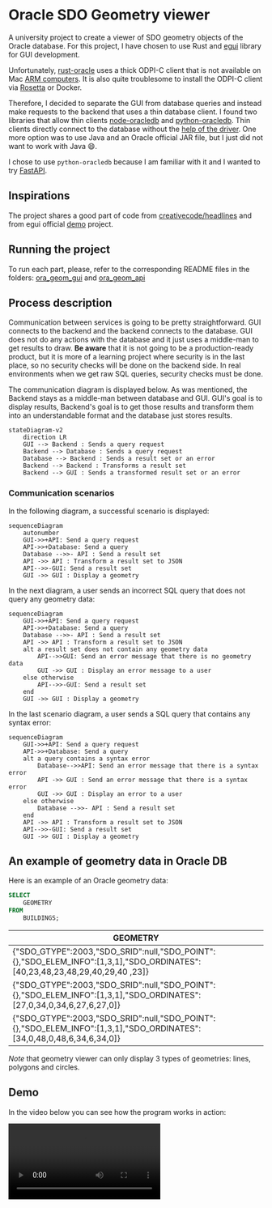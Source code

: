 # Oracle SDO Geometry viewer

A university project to create a viewer of SDO geometry objects of the Oracle database. For this project, I have chosen to use Rust and [egui](https://github.com/emilk/egui/tree/master) library for GUI development.

Unfortunately, [rust-oracle](https://github.com/kubo/rust-oracle) uses a thick ODPI-C client that is not available on Mac [ARM computers](https://stackoverflow.com/q/74225139). It is also quite troublesome to install the ODPI-C client via [Rosetta](https://developers.ascendcorp.com/how-to-install-oracle-instant-client-on-apple-silicon-m1-24b67f2dc743) or Docker.

Therefore, I decided to separate the GUI from database queries and instead make requests to the backend that uses a thin database client. I found two libraries that allow thin clients [node-oracledb](https://github.com/oracle/node-oracledb) and [python-oracledb](https://github.com/oracle/python-oracledb). Thin clients directly connect to the database without the [help of the driver](https://medium.com/oracledevs/usher-in-a-new-era-with-the-node-oracledb-6-0-pure-javascript-thin-driver-e10e2af693b2). One more option was to use Java and an Oracle official JAR file, but I just did not want to work with Java :smile:.

I chose to use `python-oracledb` because I am familiar with it and I wanted to try [FastAPI](https://fastapi.tiangolo.com/).

## Inspirations

The project shares a good part of code from [creativecode/headlines](https://github.com/creativcoder/headlines/tree/ep7b) and from egui official [demo](https://www.egui.rs/#Demo) project.

## Running the project

To run each part, please, refer to the corresponding README files in the folders: [ora_geom_gui](./ora_geom_gui/README.md) and [ora_geom_api](./ora_geom_api/README.md)

## Process description

Communication between services is going to be pretty straightforward. GUI connects to the backend and the backend connects to the database. GUI does not do any actions with the database and it just uses a middle-man to get results to draw. **Be aware** that it is not going to be a production-ready product, but it is more of a learning project where security is in the last place, so no security checks will be done on the backend side. In real environments when we get raw SQL queries, security checks must be done.

The communication diagram is displayed below. As was mentioned, the Backend stays as a middle-man between database and GUI. GUI's goal is to display results, Backend's goal is to get those results and transform them into an understandable format and the database just stores results.

```mermaid
stateDiagram-v2
    direction LR
    GUI --> Backend : Sends a query request
    Backend --> Database : Sends a query request
    Database --> Backend : Sends a result set or an error
    Backend --> Backend : Transforms a result set
    Backend --> GUI : Sends a transformed result set or an error
```

### Communication scenarios

In the following diagram, a successful scenario is displayed:

```mermaid
sequenceDiagram
    autonumber
    GUI->>+API: Send a query request
    API->>+Database: Send a query
    Database -->>- API : Send a result set
    API ->> API : Transform a result set to JSON
    API-->>-GUI: Send a result set
    GUI ->> GUI : Display a geometry
```

In the next diagram, a user sends an incorrect SQL query that does not query any geometry data:

```mermaid
sequenceDiagram
    GUI->>+API: Send a query request
    API->>+Database: Send a query
    Database -->>- API : Send a result set
    API ->> API : Transform a result set to JSON
    alt a result set does not contain any geometry data
        API-->>GUI: Send an error message that there is no geometry data
        GUI ->> GUI : Display an error message to a user
    else otherwise
        API-->>-GUI: Send a result set
    end
    GUI ->> GUI : Display a geometry
```

In the last scenario diagram, a user sends a SQL query that contains any syntax error:

```mermaid
sequenceDiagram
    GUI->>+API: Send a query request
    API->>+Database: Send a query
    alt a query contains a syntax error
        Database-->>API: Send an error message that there is a syntax error
        API ->> GUI : Send an error message that there is a syntax error
        GUI ->> GUI : Display an error to a user
    else otherwise
        Database -->>- API : Send a result set
    end
    API ->> API : Transform a result set to JSON
    API-->>-GUI: Send a result set
    GUI ->> GUI : Display a geometry
```

## An example of geometry data in Oracle DB

Here is an example of an Oracle geometry data:

```sql
SELECT
    GEOMETRY
FROM 
    BUILDINGS;
```

| GEOMETRY                                                                                                                   |
| -------------------------------------------------------------------------------------------------------------------------- |
| {"SDO_GTYPE":2003,"SDO_SRID":null,"SDO_POINT":{},"SDO_ELEM_INFO":[1,3,1],"SDO_ORDINATES":[40,23,48,23,48,29,40,29,40 ,23]} |
| {"SDO_GTYPE":2003,"SDO_SRID":null,"SDO_POINT":{},"SDO_ELEM_INFO":[1,3,1],"SDO_ORDINATES":[27,0,34,0,34,6,27,6,27,0]}       |
| {"SDO_GTYPE":2003,"SDO_SRID":null,"SDO_POINT":{},"SDO_ELEM_INFO":[1,3,1],"SDO_ORDINATES":[34,0,48,0,48,6,34,6,34,0]}       |

*Note* that geometry viewer can only display 3 types of geometries: lines, polygons and circles.

## Demo

In the video below you can see how the program works in action:

![demo video](./misc/demo.mp4)

